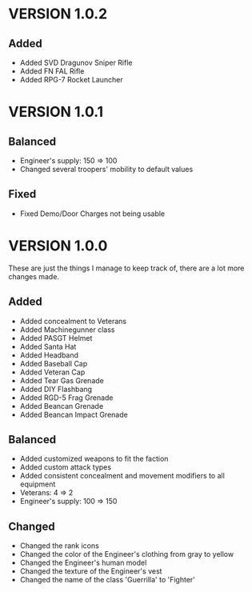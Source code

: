 # VERSION 1.0.2

## Added
- Added SVD Dragunov Sniper Rifle
- Added FN FAL Rifle
- Added RPG-7 Rocket Launcher


# VERSION 1.0.1

## Balanced
- Engineer's supply: 150 => 100
- Changed several troopers' mobility to default values

## Fixed
- Fixed Demo/Door Charges not being usable


# VERSION 1.0.0
These are just the things I manage to keep track of, there are a lot more changes made.

## Added
- Added concealment to Veterans
- Added Machinegunner class
- Added PASGT Helmet
- Added Santa Hat
- Added Headband
- Added Baseball Cap
- Added Veteran Cap
- Added Tear Gas Grenade
- Added DIY Flashbang
- Added RGD-5 Frag Grenade
- Added Beancan Grenade
- Added Beancan Impact Grenade

## Balanced
- Added customized weapons to fit the faction
- Added custom attack types
- Added consistent concealment and movement modifiers to all equipment 
- Veterans: 4 => 2
- Engineer's supply: 100 => 150

## Changed
- Changed the rank icons
- Changed the color of the Engineer's clothing from gray to yellow
- Changed the Engineer's human model
- Changed the texture of the Engineer's vest
- Changed the name of the class 'Guerrilla' to 'Fighter'